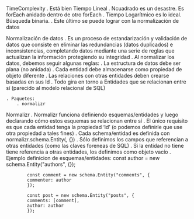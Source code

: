 TimeComplexity
 . Está bien Tiempo Lineal
 . Ncuadrado es un desastre. Es forEach anidado dentro de otro forEach
 . Tiempo Logarítmico es lo ideal. Búsqueda binaria.
 . Este último se puede lograr con la normalización de datos
 
Normalización de datos
    . Es un proceso de estandarización y validación de datos que consiste en eliminar las redundancias (datos duplicados) e inconsistencias, completando datos mediante una serie de reglas que actualizan la información protegiendo su integridad
    . Al normalizar los datos, debemos seguir algunas reglas:
        . La estructura de datos debe ser plana (no anidada) 
        . Cada entidad debe almacenarse como propiedad de objeto diferente
        . Las relaciones con otras entidades deben crearse basadas en sus Id
    . Todo gira en torno a Entidades que se relacionan entre sí (parecido al modelo relacional de SQL)

    . Paquetes:
        . normalizr


Normalizr
    . Normalizr funciona definiendo esquemas/entidades y luego declarando cómo estos esquemas se relacionan entre sí
    . El único requisito es que cada entidad tenga la propiedad ‘id’ (o podemos definirle que use otra propiedad a tales fines)
    . Cada schema/entidad es definida con normalizr.schema.Entity(<nombreEntidad>, {<estructura del objeto>})
        . Sólo definimos los campos que referencian a otras entidades (como las claves foreneas de SQL)
        . Si la entidad no tiene tiene referencia a otras entidades, los definimos como objeto vacío
    . Ejemplo definicion de esquemas/entidades:
            const author = new schema.Entity("authors", {});

            const comment = new schema.Entity("comments", {
            commenter: author
            });

            const post = new schema.Entity("posts", {
            comments: [comment],
            author: author
            });